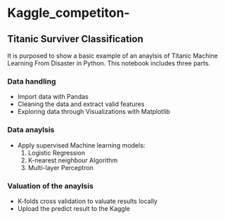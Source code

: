 # Kaggle_competiton-

## Titanic Surviver Classification
It is purposed to show a basic example of an anaylsis of Titanic Machine Learning From Disaster in Python. This notebook includes three parts.
### Data handling
 - Import data with Pandas
 - Cleaning the data and extract valid features
 - Exploring data through Visualizations with Matplotlib
### Data anaylsis 
 - Apply supervised Machine learning models:
   1. Logistic Regression
   2. K-nearest neighbour Algorithm
   3. Multi-layer Perceptron
### Valuation of the anaylsis
 - K-folds cross validation to valuate results locally
 - Upload the predict result to the Kaggle
 
 
 
   
